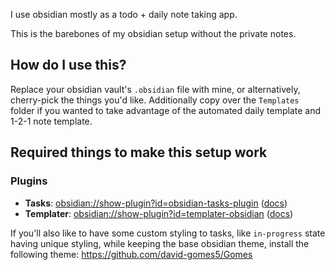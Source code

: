I use obsidian mostly as a todo + daily note taking app.

This is the barebones of my obsidian setup without the private notes.

## How do I use this?

Replace your obsidian vault's `.obsidian` file with mine, or alternatively, cherry-pick the things you'd like. Additionally copy over the `Templates` folder if you wanted to take advantage of the automated daily template and 1-2-1 note template.

## Required things to make this setup work
### Plugins
- **Tasks**: [obsidian://show-plugin?id=obsidian-tasks-plugin](obsidian://show-plugin?id=obsidian-tasks-plugin) ([docs](https://publish.obsidian.md/tasks/Introduction))
- **Templater**: [obsidian://show-plugin?id=templater-obsidian](obsidian://show-plugin?id=templater-obsidian) ([docs](https://silentvoid13.github.io/Templater/introduction.html))

If you'll also like to have some custom styling to tasks, like `in-progress` state having unique styling, while keeping the base obsidian theme, install the following theme: https://github.com/david-gomes5/Gomes
